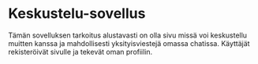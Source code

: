 # Keskustelu-sovellus

Tämän sovelluksen tarkoitus alustavasti on olla sivu missä voi keskustellu muitten kanssa ja mahdollisesti yksityisviestejä omassa chatissa.
Käyttäjät rekisteröivät sivulle ja tekevät oman profiilin.
